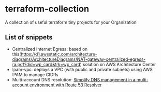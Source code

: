 # terraform-collection
A collection of useful terraform tiny projects for your Organization

## List of snippets
* Centralized Internet Egress: based on this(https://d1.awsstatic.com/architecture-diagrams/ArchitectureDiagrams/NAT-gateway-centralized-egress-ra.pdf?did=wp_card&trk=wp_card) solution on AWS Architecture Center
* Ipam-vpc: deploys a VPC (with public and private subnets) using AWS IPAM to manage CIDRs
* Multi-account DNS resolution: [Simplify DNS management in a multi-account environment with Route 53 Resolver](https://aws.amazon.com/blogs/security/simplify-dns-management-in-a-multiaccount-environment-with-route-53-resolver/)
